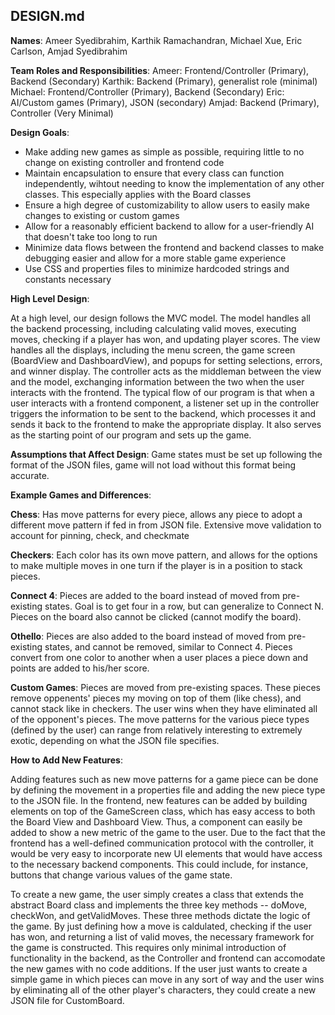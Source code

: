 ## DESIGN.md

**Names**:
Ameer Syedibrahim, Karthik Ramachandran, Michael Xue, Eric Carlson, Amjad Syedibrahim

**Team Roles and Responsibilities**:
Ameer:    Frontend/Controller (Primary), Backend (Secondary)
Karthik:  Backend (Primary), generalist role (minimal)
Michael:  Frontend/Controller (Primary), Backend (Secondary)
Eric:     AI/Custom games (Primary), JSON (secondary)
Amjad:    Backend (Primary), Controller (Very Minimal)

**Design Goals**:
* Make adding new games as simple as possible, requiring little to no change on existing controller and frontend code
* Maintain encapsulation to ensure that every class can function independently, wihtout needing to know the implementation of any other classes. This especially applies with the Board classes
* Ensure a high degree of customizability to allow users to easily make changes to existing or custom games
* Allow for a reasonably efficient backend to allow for a user-friendly AI that doesn't take too long to run
* Minimize data flows between the frontend and backend classes to make debugging easier and allow for a more stable game experience
* Use CSS and properties files to minimize hardcoded strings and constants necessary

**High Level Design**:

At a high level, our design follows the MVC model. The model handles all the backend processing, including calculating valid moves, executing moves, checking if a player has won, and updating player scores. The view handles all the displays, including the menu screen, the game screen (BoardView and DashboardView), and popups for setting selections, errors, and winner display. The controller acts as the middleman between the view and the model, exchanging information between the two when the user interacts with the frontend. The typical flow of our program is that when a user interacts with a frontend component, a listener set up in the controller triggers the information to be sent to the backend, which processes it and sends it back to the frontend to make the appropriate display. It also serves as the starting point of our program and sets up the game. 

**Assumptions that Affect Design**:
Game states must be set up following the format of the JSON files, game will not load without this format being accurate.

**Example Games and Differences**:

**Chess**: Has move patterns for every piece, allows any piece to adopt a different move pattern if fed in from JSON file. Extensive move validation to account for pinning, check, and checkmate

**Checkers**: Each color has its own move pattern, and allows for the options to make multiple moves in one turn if the player is in a position to stack pieces.

**Connect 4**: Pieces are added to the board instead of moved from pre-existing states. Goal is to get four in a row, but can generalize to Connect N. Pieces on the board also cannot be clicked (cannot modify the board).

**Othello**: Pieces are also added to the board instead of moved from pre-existing states, and cannot be removed, similar to Connect 4. Pieces convert from one color to another when a user places a piece down and points are added to his/her score.

**Custom Games**: Pieces are moved from pre-existing spaces. These pieces remove oppenents' pieces my moving on top of them (like chess), and cannot stack like in checkers. The user wins when they have eliminated all of the opponent's pieces. The move patterns for the various piece types (defined by the user) can range from relatively interesting to extremely exotic, depending on what the JSON file specifies.



**How to Add New Features**:

Adding features such as new move patterns for a game piece can be done by defining the movement in a properties file and adding the new piece type to the JSON file. In the frontend, new features can be added by building elements on top of the GameScreen class, which has easy access to both the Board View and Dashboard View. Thus, a component can easily be added to show a new metric of the game to the user. Due to the fact that the frontend has a well-defined communication protocol with the controller, it would be very easy to incorporate new UI elements that would have access to the necessary backend components. This could include, for instance, buttons that change various values of the game state.

To create a new game, the user simply creates a class that extends the abstract Board class and implements the three key methods -- doMove, checkWon, and getValidMoves. These three methods dictate the logic of the game. By just defining how a move is caldulated, checking if the user has won, and returning a list of valid moves, the necessary framework for the game is constructed. This requires only minimal introduction of functionality in the backend, as the Controller and frontend can accomodate the new games with no code additions. If the user just wants to create a simple game in which pieces can move in any sort of way and the user wins by eliminating all of the other player's characters, they could create a new JSON file for CustomBoard. 